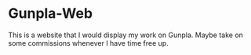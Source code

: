 # Gunpla-Web
This is a website that I would display my work on Gunpla. Maybe take on some commissions whenever I have time free up. 